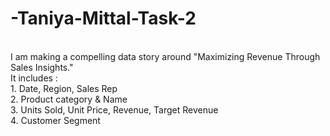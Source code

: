 # -Taniya-Mittal-Task-2
<br>
I am making a compelling data story around "Maximizing Revenue Through Sales Insights."
<br>
It includes :
<br>
1. Date, Region, Sales Rep
<br>
2. Product category & Name
<br>
3. Units Sold, Unit Price, Revenue, Target Revenue
<br>
4. Customer Segment
